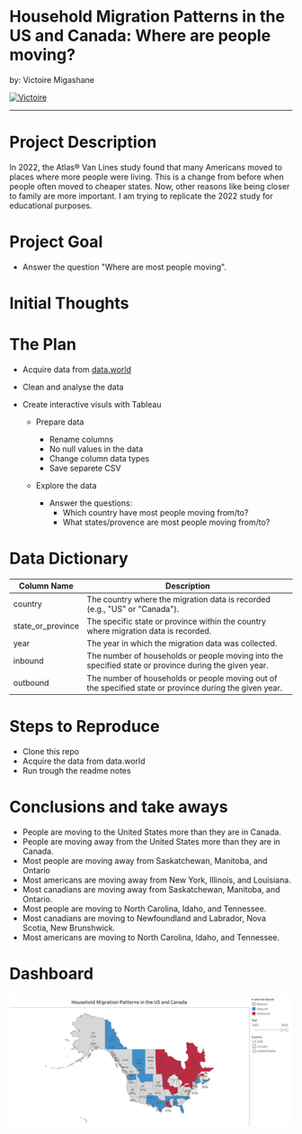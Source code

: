 # <a name="top"></a>Household Migration Patterns in the US and Canada: Where are people moving?

by: Victoire Migashane

<p>
  <a href="https://github.com/MigashaneVictoire" target="_blank">
    <img alt="Victoire" src="https://img.shields.io/github/followers/MigashaneVictoire?label=Follow_Victoire&style=social" />
  </a>
</p>

---

# Project Description
In 2022, the Atlas® Van Lines study found that many Americans moved to places where more people were living. This is a change from before when people often moved to cheaper states. Now, other reasons like being closer to family are more important. I am trying to replicate the 2022 study for educational purposes.

# Project Goal
  * Answer the question "Where are most people moving".

# Initial Thoughts


# The Plan
* Acquire data from [data.world](https://data.world/makeovermonday/2023w3)
* Clean and analyse the data
* Create interactive visuls with Tableau
    
  * Prepare data
    * Rename columns
    * No null values in the data
    * Change column data types
    * Save separete CSV
      
  * Explore the data
    * Answer the questions:
        - Which country have most people moving from/to?
        - What states/provence are most people moving from/to?

# Data Dictionary

| Column Name       | Description                                                                      |
|-------------------|----------------------------------------------------------------------------------|
| country           | The country where the migration data is recorded (e.g., "US" or "Canada").      |
| state_or_province | The specific state or province within the country where migration data is recorded. |
| year              | The year in which the migration data was collected.                               |
| inbound           | The number of households or people moving into the specified state or province during the given year. |
| outbound          | The number of households or people moving out of the specified state or province during the given year. |


# Steps to Reproduce
  * Clone this repo
  * Acquire the data from data.world
  * Run trough the readme notes

# Conclusions and take aways

- People are moving  to the United States more than they are in Canada.
- People are moving away from the United States more than they are in Canada.
- Most people are moving away from Saskatchewan, Manitoba, and Ontario
- Most americans are moving away from New York, Illinois, and Louisiana.
- Most canadians are moving away from Saskatchewan, Manitoba, and Ontario.
- Most people are moving to North Carolina, Idaho, and Tennessee.
- Most canadians are moving to Newfoundland and Labrador, Nova Scotia, New Brunshwick.
- Most americans are moving to North Carolina, Idaho, and Tennessee.
    
# Dashboard

[![Migration Image](migration_image.png)](https://public.tableau.com/views/HouseholdMigrationPatternsintheUSandCanada/migration?:language=en-US&:display_count=n&:origin=viz_share_link)
